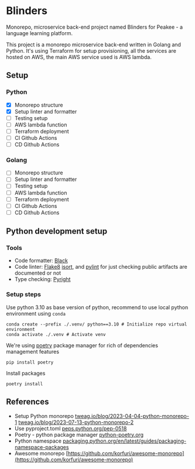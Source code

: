 # Blinders

Monorepo, microservice back-end project named Blinders for Peakee - a language learning platform.

This project is a monorepo microservice back-end written in Golang and Python. It's using Terraform for setup provisioning, all the services are hosted on AWS, the main AWS service used is AWS lambda.

## Setup

### Python

-   [x] Monorepo structure
-   [x] Setup linter and formatter
-   [ ] Testing setup
-   [ ] AWS lambda function
-   [ ] Terraform deployment
-   [ ] CI Github Actions
-   [ ] CD Github Actions

### Golang

-   [ ] Monorepo structure
-   [ ] Setup linter and formatter
-   [ ] Testing setup
-   [ ] AWS lambda function
-   [ ] Terraform deployment
-   [ ] CI Github Actions
-   [ ] CD Github Actions

## Python development setup

### Tools

-   Code formatter: [Black](https://github.com/psf/black)
-   Code linter: [Flake8](https://flake8.pycqa.org/en/latest/user/index.html) [isort](https://github.com/PyCQA/isort), and [pylint](https://pypi.org/project/pylint/) for just checking public artifacts are documented or not
-   Type checking: [Pyright](https://github.com/microsoft/pyright#static-type-checker-for-python)

### Setup steps

Use python 3.10 as base version of python, recommend to use local python environment using `conda`

```shell
conda create --prefix ./.venv/ python==3.10 # Initialize repo virtual environment
conda activate ./.venv # Activate venv
```

We're using [poetry](https://python-poetry.org/) package manager for rich of dependencies management features

```shell
pip install poetry
```

Install packages

```shell
poetry install
```

## References

-   Setup Python monorepo [tweag.io/blog/2023-04-04-python-monorepo-1](https://www.tweag.io/blog/2023-04-04-python-monorepo-1/) [tweag.io/blog/2023-07-13-python-monorepo-2](https://www.tweag.io/blog/2023-07-13-python-monorepo-2/) [](medium.com/opendoor-labs/our-python-monorepo-d34028f2b6fa)
-   Use pyproject.toml [peps.python.org/pep-0518](https://peps.python.org/pep-0518/)
-   Poetry - python package manager [python-poetry.org](https://python-poetry.org/docs/)
-   Python namespace [packaging.python.org/en/latest/guides/packaging-namespace-packages](https://packaging.python.org/en/latest/guides/packaging-namespace-packages/)
-   Awesome monorepo [https://github.com/korfuri/awesome-monorepo](https://github.com/korfuri/awesome-monorepo)
